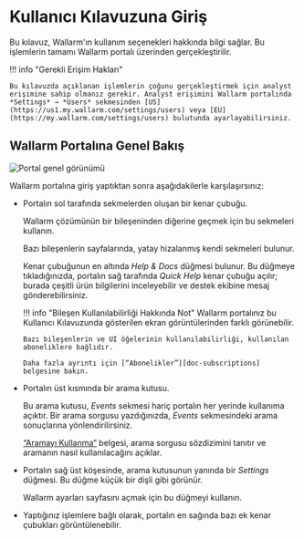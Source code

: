 [img-wallarm-portal-overview]:  ../images/user-guides/dashboard/dashboard.png

[link-wallarm-console]:     https://my.wallarm.com/settings/users

[doc-use-search]:           search-and-filters/use-search.md
[doc-subscriptions]:        ../about-wallarm/subscription-plans.md


# Kullanıcı Kılavuzuna Giriş

Bu kılavuz, Wallarm'ın kullanım seçenekleri hakkında bilgi sağlar. Bu işlemlerin tamamı Wallarm portalı üzerinden gerçekleştirilir.

!!! info "Gerekli Erişim Hakları"

    Bu kılavuzda açıklanan işlemlerin çoğunu gerçekleştirmek için analyst erişimine sahip olmanız gerekir. Analyst erişimini Wallarm portalında *Settings* → *Users* sekmesinden [US](https://us1.my.wallarm.com/settings/users) veya [EU](https://my.wallarm.com/settings/users) bulutunda ayarlayabilirsiniz.

##  Wallarm Portalına Genel Bakış

![Portal genel görünümü][img-wallarm-portal-overview]

Wallarm portalına giriş yaptıktan sonra aşağıdakilerle karşılaşırsınız:
*   Portalın sol tarafında sekmelerden oluşan bir kenar çubuğu.

    Wallarm çözümünün bir bileşeninden diğerine geçmek için bu sekmeleri kullanın.
    
    Bazı bileşenlerin sayfalarında, yatay hizalanmış kendi sekmeleri bulunur.
    
    Kenar çubuğunun en altında *Help & Docs* düğmesi bulunur. Bu düğmeye tıkladığınızda, portalın sağ tarafında *Quick Help* kenar çubuğu açılır; burada çeşitli ürün bilgilerini inceleyebilir ve destek ekibine mesaj gönderebilirsiniz.
    
    !!! info "Bileşen Kullanılabilirliği Hakkında Not"
        Wallarm portalınız bu Kullanıcı Kılavuzunda gösterilen ekran görüntülerinden farklı görünebilir.
        
        Bazı bileşenlerin ve UI öğelerinin kullanılabilirliği, kullanılan aboneliklere bağlıdır.
        
        Daha fazla ayrıntı için [“Abonelikler”][doc-subscriptions] belgesine bakın.
    
*   Portalın üst kısmında bir arama kutusu.

    Bu arama kutusu, *Events* sekmesi hariç portalın her yerinde kullanıma açıktır. Bir arama sorgusu yazdığınızda, *Events* sekmesindeki arama sonuçlarına yönlendirilirsiniz. 

    [“Aramayı Kullanma”][doc-use-search] belgesi, arama sorgusu sözdizimini tanıtır ve aramanın nasıl kullanılacağını açıklar.

*   Portalın sağ üst köşesinde, arama kutusunun yanında bir *Settings* düğmesi. Bu düğme küçük bir dişli gibi görünür.

    Wallarm ayarları sayfasını açmak için bu düğmeyi kullanın.
    
*   Yaptığınız işlemlere bağlı olarak, portalın en sağında bazı ek kenar çubukları görüntülenebilir.     

<!-- ## Demo videos

<div class="video-wrapper">
  <iframe width="1280" height="720" src="https://www.youtube.com/embed/R8v9npJAXSo" frameborder="0" allow="accelerometer; autoplay; encrypted-media; gyroscope; picture-in-picture" allowfullscreen></iframe>
</div> -->